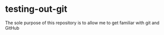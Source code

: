 testing-out-git
===============

The sole purpose of this repository is to allow me to get familiar with git and GitHub
